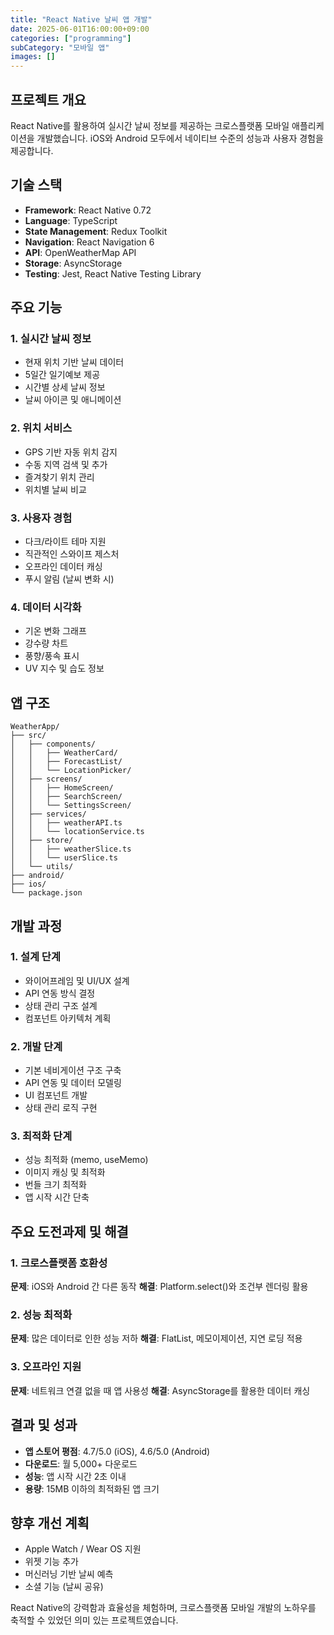 ```yaml
---
title: "React Native 날씨 앱 개발"
date: 2025-06-01T16:00:00+09:00
categories: ["programming"]
subCategory: "모바일 앱"
images: []
---
```


## 프로젝트 개요

React Native를 활용하여 실시간 날씨 정보를 제공하는 크로스플랫폼 모바일 애플리케이션을 개발했습니다. iOS와 Android 모두에서 네이티브 수준의 성능과 사용자 경험을 제공합니다.

## 기술 스택

- **Framework**: React Native 0.72
- **Language**: TypeScript
- **State Management**: Redux Toolkit
- **Navigation**: React Navigation 6
- **API**: OpenWeatherMap API
- **Storage**: AsyncStorage
- **Testing**: Jest, React Native Testing Library

## 주요 기능

### 1. 실시간 날씨 정보
- 현재 위치 기반 날씨 데이터
- 5일간 일기예보 제공
- 시간별 상세 날씨 정보
- 날씨 아이콘 및 애니메이션

### 2. 위치 서비스
- GPS 기반 자동 위치 감지
- 수동 지역 검색 및 추가
- 즐겨찾기 위치 관리
- 위치별 날씨 비교

### 3. 사용자 경험
- 다크/라이트 테마 지원
- 직관적인 스와이프 제스처
- 오프라인 데이터 캐싱
- 푸시 알림 (날씨 변화 시)

### 4. 데이터 시각화
- 기온 변화 그래프
- 강수량 차트
- 풍향/풍속 표시
- UV 지수 및 습도 정보

## 앱 구조

```
WeatherApp/
├── src/
│   ├── components/
│   │   ├── WeatherCard/
│   │   ├── ForecastList/
│   │   └── LocationPicker/
│   ├── screens/
│   │   ├── HomeScreen/
│   │   ├── SearchScreen/
│   │   └── SettingsScreen/
│   ├── services/
│   │   ├── weatherAPI.ts
│   │   └── locationService.ts
│   ├── store/
│   │   ├── weatherSlice.ts
│   │   └── userSlice.ts
│   └── utils/
├── android/
├── ios/
└── package.json
```

## 개발 과정

### 1. 설계 단계
- 와이어프레임 및 UI/UX 설계
- API 연동 방식 결정
- 상태 관리 구조 설계
- 컴포넌트 아키텍처 계획

### 2. 개발 단계
- 기본 네비게이션 구조 구축
- API 연동 및 데이터 모델링
- UI 컴포넌트 개발
- 상태 관리 로직 구현

### 3. 최적화 단계
- 성능 최적화 (memo, useMemo)
- 이미지 캐싱 및 최적화
- 번들 크기 최적화
- 앱 시작 시간 단축

## 주요 도전과제 및 해결

### 1. 크로스플랫폼 호환성
**문제**: iOS와 Android 간 다른 동작
**해결**: Platform.select()와 조건부 렌더링 활용

### 2. 성능 최적화
**문제**: 많은 데이터로 인한 성능 저하
**해결**: FlatList, 메모이제이션, 지연 로딩 적용

### 3. 오프라인 지원
**문제**: 네트워크 연결 없을 때 앱 사용성
**해결**: AsyncStorage를 활용한 데이터 캐싱

## 결과 및 성과

- **앱 스토어 평점**: 4.7/5.0 (iOS), 4.6/5.0 (Android)
- **다운로드**: 월 5,000+ 다운로드
- **성능**: 앱 시작 시간 2초 이내
- **용량**: 15MB 이하의 최적화된 앱 크기

## 향후 개선 계획

- Apple Watch / Wear OS 지원
- 위젯 기능 추가
- 머신러닝 기반 날씨 예측
- 소셜 기능 (날씨 공유)

React Native의 강력함과 효율성을 체험하며, 크로스플랫폼 모바일 개발의 노하우를 축적할 수 있었던 의미 있는 프로젝트였습니다.